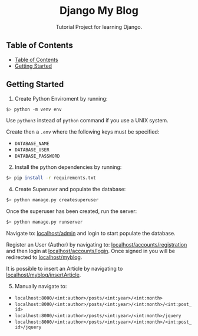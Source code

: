 <br />    
<p align="center">
<h1 align="center">Django My Blog</h1>
<p align="center">
    Tutorial Project for learning Django.
</p>

## Table of Contents

- [Table of Contents](#table-of-contents)
- [Getting Started](#getting-started)

## Getting Started
1. Create Python Enviroment by running:
```bash
$> python -m venv env
```
Use `python3` instead of `python` command if you use a UNIX system.

Create then a `.env` where the following keys must be specified:
- `DATABASE_NAME`
- `DATABASE_USER`
- `DATABASE_PASSWORD`

2. Install the python dependencies by running:
```bash
$> pip install -r requirements.txt
```

4. Create Superuser and populate the database:
```bash
$> python manage.py createsuperuser
```
Once the superuser has been created, run the server: 
```bash
$> python manage.py runserver
```
Navigate to: [localhost/admin](http://127.0.0.1:8000/admin) and login to start populate the database.

Register an User (Author) by navigating to: [localhost/accounts/registration](http://127.0.0.1:8000/accounts/registration) and then login at [localhost/accounts/login](http://127.0.0.1:8000/accounts/login). Once signed in you will be redirected to [localhost/myblog](http://127.0.0.1:8000/myblog).

It is possible to insert an Article by navigating to [localhost/myblog/insertArticle](http://127.0.0.1:8000/insertArticle).


5. Manually navigate to:
- `localhost:8000/<int:author>/posts/<int:year>/<int:month>` 
- `localhost:8000/<int:author>/posts/<int:year>/<int:month>/<int:post_id>` 
- `localhost:8000/<int:author>/posts/<int:year>/<int:month>/jquery` 
- `localhost:8000/<int:author>/posts/<int:year>/<int:month>/<int:post_id>/jquery` 







